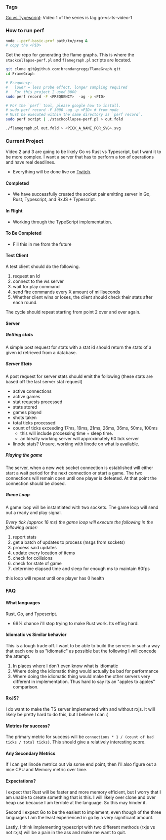 ### Tags
[Go vs Typescript](https://www.youtube.com/watch?v=h7UEwBaGoVo): Video 1 of the series is tag go-vs-ts-video-1

### How to run perf
```bash
node --perf-basic-prof path/to/prog &
# copy the <PID>
```

Get the repo for generating the flame graphs.  This is where the
`stackcollapse-perf.pl` and `flamegraph.pl` scripts are located.

```bash
git clone git@github.com:brendangregg/FlameGraph.git
cd FrameGraph
```

```bash
# Frequency:
#   lower = less probe effect, longer sampling required
#   For this project I used 3000
sudo perf record -F <FREQUENCY>  -ag -p <PID>

# For the `perf` tool, please google how to install.
# sudo perf record -F 3000 -ag -p <PID> # from node
# Must be executed within the same directory as `perf record`.
sudo perf script | ./stackcollapse-perf.pl > out.fold

./flamegraph.pl out.fold > <PICK_A_NAME_FOR_SVG>.svg
```

### Current Project
Video 2 and 3 are going to be likely Go vs Rust vs Typescript, but I want it to be
more complex.  I want a server that has to perform a ton of operations and have
real deadlines.

* Everything will be done live on [Twitch](https://twitch.tv/ThePrimeagen).

#### Completed
* We have successfully created the socket pair emitting server in Go, Rust,
  Typescript, and RxJS + Typescript.

#### In Flight
* Working through the TypeScript implementation.

#### To Be Completed
* Fill this in me from the future

#### Test Client
A test client should do the following.
1. request an Id
1. connect to the ws server
1. wait for play command
1. send fire commands every X amount of milliseconds
1. Whether client wins or loses, the client should check their stats after each
   round.

The cycle should repeat starting from point 2 over and over again.

#### Server
##### Getting stats
A simple post request for stats with a stat id should return the stats of a
given id retrieved from a database.

##### Server Stats
A post request for server stats should emit the following (these stats are
based off the last server stat request)

* active connections
* active games
* stat requests processed
* stats stored
* games played
* shots taken
* total ticks processed
* count of ticks exceeding 17ms, 19ms, 21ms, 26ms, 36ms, 50ms, 100ms
  * this will include processing time + sleep time.
  * an Ideally working server will approximately 60 tick server
* linode stats?  Unsure, working with linode on what is available.

##### Playing the game
The server, when a new web socket connection is established will either start a
wait period for the next connection or start a game.  The two connections will
remain open until one player is defeated.  At that point the connection should
be closed.

##### Game Loop
A game loop will be instantiated with two sockets.  The game loop will send out
a ready and play signal.

*Every tick (approx 16 ms) the game loop will execute the following in the
  following order:*

1. report stats
1. get a batch of updates to process (msgs from sockets)
1. process said updates
1. update every location of items
1. check for collisions
1. check for state of game
1. determine elapsed time and sleep for enough ms to maintain 60fps

this loop will repeat until one player has 0 health

### FAQ
#### What languages
Rust, Go, and Typescript.
* 69% chance i'll stop trying to make Rust work.  Its effing hard.

#### Idiomatic vs Similar behavior
This is a tough trade off.  I want to be able to build the servers in such a
way that each one is as "idiomatic" as possible but the following I will
concede the attempt.
1. In places where I don't even know what is idiomatic
1. Where doing the idiomatic thing would actually be bad for performance
1. Where doing the idiomatic thing would make the other servers very different
   in implementation.  Thus hard to say its an "apples to apples" comparison.

#### RxJS?
I do want to make the TS server implemented with and without rxjs.  It will
likely be pretty hard to do this, but  I believe I can :)

#### Metrics for success?
The primary metric for success will be `connections * 1 / (count of bad ticks /
total ticks)`.  This should give a relatively interesting score.

#### Any Secondary Metrics
If I can get linode metrics out via some end point, then I'll also figure out a
nice CPU and Memory metric over time.

#### Expectations?
I expect that Rust will be faster and more memory efficient, but I worry that I
am unable to create something that is this.  I will likely over clone and over
heap use because I am terrible at the language.  So this may hinder it.

Second I expect Go to be the easiest to implement, even though of the three
languages I am the least experienced in go by a very significant amount.

Lastly, I think implementing typescript with two different methods (rxjs vs not
rxjs) will be a pain in the ass and make me want to quit.
